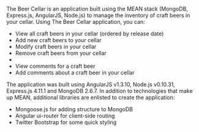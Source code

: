 The Beer Cellar is an application built using the MEAN stack (MongoDB, Express.js, AngularJS, Node.js) to manage the inventory of craft beers in your cellar. Using The Beer Cellar application, you can:
<ul><li>View all craft beers in your cellar (ordered by release date)</li>
<li>Add new craft beers to your cellar</li>
<li>Modify craft beers in your cellar</li>
<li>Remove craft beers from your cellar<li>
<li>View comments for a craft beer
<li>Add comments about a craft beer in your cellar</li></ul>


The application was built using AngularJS v1.3.10, Node.js v0.10.31, Express.js 4.11.1 and MongoDB 2.6.7. In addition to technologies that make up MEAN, additional libraries are enlisted to create the application:
<ul><li>Mongoose.js for adding structure to MongoDB</li>
<li>Angular ui-router for client-side routing</li>
<li>Twitter Bootstrap for some quick styling</ul></li>